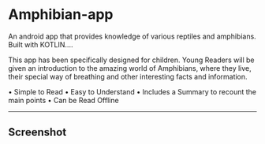 # Amphibian-app
An android app that provides knowledge of various reptiles and amphibians. Built with KOTLIN....

This app has been specifically designed for children.
Young Readers will be given an introduction to the amazing world of Amphibians, where they live, their special way of breathing and other interesting facts and information.

• Simple to Read
• Easy to Understand
• Includes a Summary to recount the main points
• Can be Read Offline
<hr>
<h2>Screenshot<h2>
<img src="">
<img src="">
